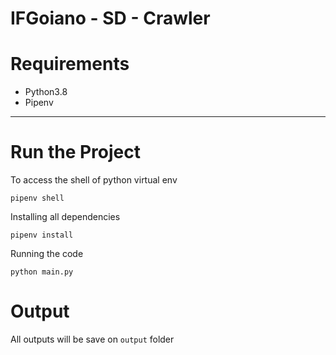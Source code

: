 # IFGoiano - SD - Crawler

# Requirements

-   Python3.8
-   Pipenv

---

# Run the Project

To access the shell of python virtual env

```shell
pipenv shell
```

Installing all dependencies

```shell
pipenv install
```

Running the code

```shell
python main.py
```

# Output

All outputs will be save on `output` folder
